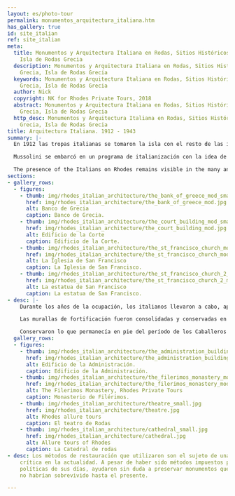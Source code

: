```yaml
---
layout: es/photo-tour
permalink: monumentos_arquitectura_italiana.htm
has_gallery: true
id: site_italian
ref: site_italian
meta:
  title: Monumentos y Arquitectura Italiana en Rodas, Sitios Históricos en Rodas Grecia,
    Isla de Rodas Grecia
  description: Monumentos y Arquitectura Italiana en Rodas, Sitios Históricos en Rodas
    Grecia, Isla de Rodas Grecia
  keywords: Monumentos y Arquitectura Italiana en Rodas, Sitios Históricos en Rodas
    Grecia, Isla de Rodas Grecia
  author: Nick
  copyright: NK for Rhodes Private Tours, 2018
  abstract: Monumentos y Arquitectura Italiana en Rodas, Sitios Históricos en Rodas
    Grecia, Isla de Rodas Grecia
  http_desc: Monumentos y Arquitectura Italiana en Rodas, Sitios Históricos en Rodas
    Grecia, Isla de Rodas Grecia
title: Arquitectura Italiana. 1912 - 1943
summary: |-
  En 1912 las tropas italianas se tomaron la isla con el resto de las islas del Dodecaneso y establecieron una colonia italiana conocida como “Isole Italiane dell´Egeo” en 1923 (Islas Italianas del Egeo).

  Mussolini se embarcó en un programa de italianización con la idea de hacer de Rodas un centro moderno de transporte que serviría como punto focal para la expansión de la cultura italiana en el este.

  The presence of the Italians on Rhodes remains visible in the many and varied buildings constructed under their command.
sections:
- gallery_rows:
  - figures:
    - thumb: img/rhodes_italian_architecture/the_bank_of_greece_mod_small.jpg
      href: img/rhodes_italian_architecture/the_bank_of_greece_mod.jpg
      alt: Banco de Grecia
      caption: Banco de Grecia.
    - thumb: img/rhodes_italian_architecture/the_court_building_mod_small.jpg
      href: img/rhodes_italian_architecture/the_court_building_mod.jpg
      alt: Edificio de la Corte
      caption: Edificio de la Corte.
    - thumb: img/rhodes_italian_architecture/the_st_francisco_church_mod_small.jpg
      href: img/rhodes_italian_architecture/the_st_francisco_church_mod.jpg
      alt: La Iglesia de San Francisco
      caption: La Iglesia de San Francisco.
    - thumb: img/rhodes_italian_architecture/the_st_francisco_church_2_mod_small.png
      href: img/rhodes_italian_architecture/the_st_francisco_church_2_mod.jpg
      alt: La estatua de San Francisco
      caption: La estatua de San Francisco.
- desc: |-
    Durante los años de la ocupación, los italianos llevaron a cabo, aprovechando la mano de obra local casi gratuita, un extenso programa de restauraciones.

    Las murallas de fortificación fueron consolidadas y conservadas en toda su longitud.

    Conservaron lo que permanecía en pie del período de los Caballeros y destruyeron todas las edificaciones otomanas. Reconstruyeron el Palacio del Gran Maestre, el Hospital de los Caballeros y Filérimos. También se retiraron las adiciones otomanas de los monumentos eclesiásticos de la ciudad.
  gallery_rows:
  - figures:
    - thumb: img/rhodes_italian_architecture/the_administration_building_mod_small.jpg
      href: img/rhodes_italian_architecture/the_administration_building_mod.jpg
      alt: Edificio de la Administración.
      caption: Edificio de la Administración.
    - thumb: img/rhodes_italian_architecture/the_filerimos_monastery_mod_small.jpg
      href: img/rhodes_italian_architecture/the_filerimos_monastery_mod.jpg
      alt: The Filerimos Monastery, Rhodes Private Tours
      caption: Monasterio de Filérimos.
    - thumb: img/rhodes_italian_architecture/theatre_small.jpg
      href: img/rhodes_italian_architecture/theatre.jpg
      alt: Rhodes allure tours
      caption: El teatro de Rodas
    - thumb: img/rhodes_italian_architecture/cathedral_small.jpg
      href: img/rhodes_italian_architecture/cathedral.jpg
      alt: Allure tours of Rhodes
      caption: La Catedral de rodas
- desc: Los métodos de restauración que utilizaron son el sujeto de una encarnizada
    crítica en la actualidad. A pesar de haber sido métodos impuestos por las circunstancias
    políticas de sus días, ayudaron sin duda a preservar monumentos que de otra manera
    no habrían sobrevivido hasta el presente.

---
```


